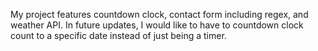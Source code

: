 My project features countdown clock, contact form including regex, and weather API.  In future updates, I would like to have to countdown clock count to a specific date instead of just being a timer.  
